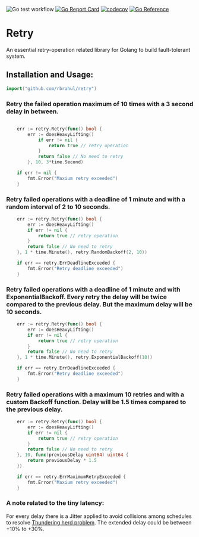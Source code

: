 ![Go test workflow](https://github.com/rbrahul/retry/actions/workflows/go.yaml/badge.svg)
[![Go Report Card](https://goreportcard.com/badge/github.com/rbrahul/retry)](https://goreportcard.com/report/github.com/rbrahul/retry)
[![codecov](https://codecov.io/gh/rbrahul/retry/branch/main/graph/badge.svg?token=XSJW5M8JC4)](https://codecov.io/gh/rbrahul/retry)
[![Go Reference](https://pkg.go.dev/badge/github.com/rbrahul/retry.svg)](https://pkg.go.dev/github.com/rbrahul/retry)

# Retry

An essential retry-operation related library for Golang to build fault-tolerant system.

## Installation and Usage:

```go
import("github.com/rbrahul/retry")
```

### Retry the failed operation maximum of 10 times with a 3 second delay in between.

```go

    err := retry.Retry(func() bool {
		err := doesHeavyLifting()
            if err != nil {
                return true // retry operation
            }
            return false // No need to retry
        }, 10, 3*time.Second)

    if err != nil {
        fmt.Error("Maxium retry exceeded")
    }
```

### Retry failed operations with a deadline of 1 minute and with a random interval of 2 to 10 seconds.

```go
    err := retry.Retry(func() bool {
		err := doesHeavyLifting()
        if err != nil {
            return true // retry operation
        }
		return false // No need to retry
	}, 1 * time.Minute(), retry.RandomBackoff(2, 10))

    if err == retry.ErrDeadlineExceeded {
        fmt.Error("Retry deadline exceeded")
    }

```

### Retry failed operations with a deadline of 1 minute and with ExponentialBackoff. Every retry the delay will be twice compared to the previous delay. But the maximum delay will be 10 seconds.

```go
    err := retry.Retry(func() bool {
		err := doesHeavyLifting()
        if err != nil {
            return true // retry operation
        }
		return false // No need to retry
	}, 1 * time.Minute(), retry.ExponentialBackoff(10))

    if err == retry.ErrDeadlineExceeded {
        fmt.Error("Retry deadline exceeded")
    }

```
### Retry failed operations with a maximum 10 retries and with a custom Backoff function. Delay will be 1.5 times compared to the previous delay.

```go
    err := retry.Retry(func() bool {
		err := doesHeavyLifting()
        if err != nil {
            return true // retry operation
        }
		return false // No need to retry
	}, 10, func(previousDelay uint64) uint64 {
		return previousDelay * 1.5
	})

    if err == retry.ErrMaximumRetryExceeded {
        fmt.Error("Maxium retry exceeded")
    }

```
### A note related to the tiny latency:

For every delay there is a Jitter applied to avoid collisions among schedules to resolve [Thundering herd problem](https://en.wikipedia.org/wiki/Thundering_herd_problem).
 The extended delay could be between +10% to +30%.
